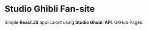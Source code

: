 # Studio Ghibli Fan-site
Simple __React.JS__ applicaiont using __Studio Ghubli API__.
GitHub Pages: 

